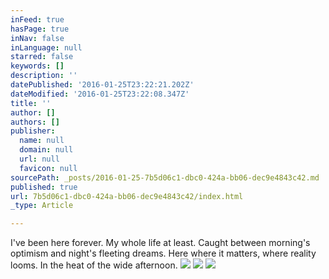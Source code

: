 ```yaml
---
inFeed: true
hasPage: true
inNav: false
inLanguage: null
starred: false
keywords: []
description: ''
datePublished: '2016-01-25T23:22:21.202Z'
dateModified: '2016-01-25T23:22:08.347Z'
title: ''
author: []
authors: []
publisher:
  name: null
  domain: null
  url: null
  favicon: null
sourcePath: _posts/2016-01-25-7b5d06c1-dbc0-424a-bb06-dec9e4843c42.md
published: true
url: 7b5d06c1-dbc0-424a-bb06-dec9e4843c42/index.html
_type: Article

---
```

I've been here forever. My whole life at least. Caught between morning's optimism and night's fleeting dreams. Here where it matters, where reality looms. In the heat of the wide afternoon.
![](https://the-grid-user-content.s3-us-west-2.amazonaws.com/6ae6df8e-9a2b-4e53-889e-e8c475eaa928.jpg)
![](https://the-grid-user-content.s3-us-west-2.amazonaws.com/e1ceefc7-7f12-421a-8f25-f02df374c4f1.jpg)
![](https://the-grid-user-content.s3-us-west-2.amazonaws.com/80c88dfe-075f-4506-abc8-ac1ee0fdab6a.jpg)